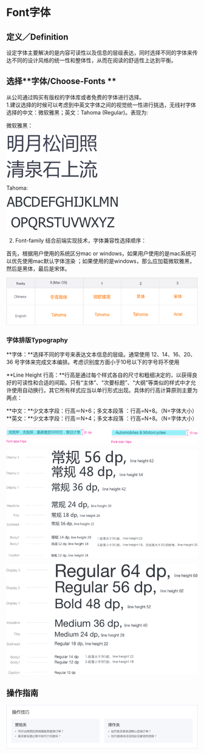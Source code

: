 # Font字体

## 定义／**Definition**

设定字体主要解决的是内容可读性以及信息的层级表达，同时选择不同的字体来传达不同的设计风格的统一性和整体性，从而在阅读的舒适性上达到平衡。

## 选择**字体/Choose-Fonts **

从公司通过购买有版权的字体库或者免费的字体进行选择。  
1.建议选择的时候可以考虑到中英文字体之间的视觉统一性进行挑选，无线衬字体选择的中文：微软雅黑；英文：Tahoma \(Regular\)。表现为:

微软雅黑：



![](.gitbook/assets/zi-ti-01.png)

  
Tahoma:



![](.gitbook/assets/zi-ti-02.png)

  
2. Font-family 结合前端实现技术，字体兼容性选择顺序：

首先，根据用户使用的系统区分mac or windows，如果用户使用的是mac系统可以优先使用mac默认字体渲染 ；如果使用的是windows，那么应加载微软雅黑，然后是黑体，最后是宋体。

![](.gitbook/assets/zi-ti-03.png)

### 字体排版**Typography**

**字体：**选择不同的字号来表达文本信息的层级。通常使用 12、14、16、20、36 号字体来完成文本编排。考虑识别度方面小于10号以下的字号将不使用

**Line Height 行高：**行高是通过每个样式各自的尺寸和粗细决定的，以获得良好的可读性和合适的间距。只有“主体”、“次要标题”、“大纲”等类似的样式中才允许使用自动换行。其它所有样式应当以单行形式出现。具体的行高计算原则主要为两点：

**中文：**少文本字段：行高＝N+6；多文本段落 ：行高=N+8。（N=字体大小）**英文：**少文本字段：行高＝N+4；多文本段落 ：行高=N+8。（N=字体大小）

![](.gitbook/assets/zi-ti-04.png)

![](.gitbook/assets/zi-ti-05.png)



![](.gitbook/assets/zi-ti-06.png)

## 操作指南



![](.gitbook/assets/zi-ti-07.png)

